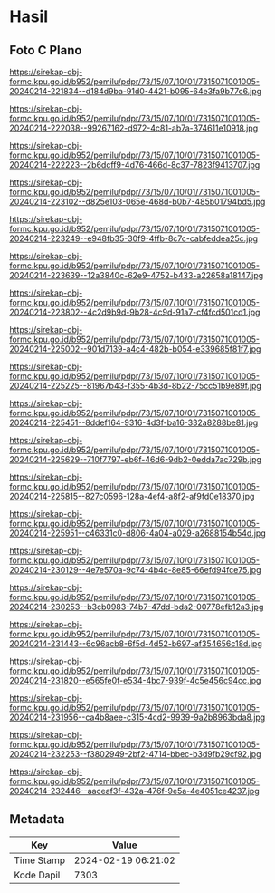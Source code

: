 # Hasil

## Foto C Plano

https://sirekap-obj-formc.kpu.go.id/b952/pemilu/pdpr/73/15/07/10/01/7315071001005-20240214-221834--d184d9ba-91d0-4421-b095-64e3fa9b77c6.jpg

https://sirekap-obj-formc.kpu.go.id/b952/pemilu/pdpr/73/15/07/10/01/7315071001005-20240214-222038--99267162-d972-4c81-ab7a-374611e10918.jpg

https://sirekap-obj-formc.kpu.go.id/b952/pemilu/pdpr/73/15/07/10/01/7315071001005-20240214-222223--2b6dcff9-4d76-466d-8c37-7823f9413707.jpg

https://sirekap-obj-formc.kpu.go.id/b952/pemilu/pdpr/73/15/07/10/01/7315071001005-20240214-223102--d825e103-065e-468d-b0b7-485b01794bd5.jpg

https://sirekap-obj-formc.kpu.go.id/b952/pemilu/pdpr/73/15/07/10/01/7315071001005-20240214-223249--e948fb35-30f9-4ffb-8c7c-cabfeddea25c.jpg

https://sirekap-obj-formc.kpu.go.id/b952/pemilu/pdpr/73/15/07/10/01/7315071001005-20240214-223639--12a3840c-62e9-4752-b433-a22658a18147.jpg

https://sirekap-obj-formc.kpu.go.id/b952/pemilu/pdpr/73/15/07/10/01/7315071001005-20240214-223802--4c2d9b9d-9b28-4c9d-91a7-cf4fcd501cd1.jpg

https://sirekap-obj-formc.kpu.go.id/b952/pemilu/pdpr/73/15/07/10/01/7315071001005-20240214-225002--901d7139-a4c4-482b-b054-e339685f81f7.jpg

https://sirekap-obj-formc.kpu.go.id/b952/pemilu/pdpr/73/15/07/10/01/7315071001005-20240214-225225--81967b43-f355-4b3d-8b22-75cc51b9e89f.jpg

https://sirekap-obj-formc.kpu.go.id/b952/pemilu/pdpr/73/15/07/10/01/7315071001005-20240214-225451--8ddef164-9316-4d3f-ba16-332a8288be81.jpg

https://sirekap-obj-formc.kpu.go.id/b952/pemilu/pdpr/73/15/07/10/01/7315071001005-20240214-225629--710f7797-eb6f-46d6-9db2-0edda7ac729b.jpg

https://sirekap-obj-formc.kpu.go.id/b952/pemilu/pdpr/73/15/07/10/01/7315071001005-20240214-225815--827c0596-128a-4ef4-a8f2-af9fd0e18370.jpg

https://sirekap-obj-formc.kpu.go.id/b952/pemilu/pdpr/73/15/07/10/01/7315071001005-20240214-225951--c46331c0-d806-4a04-a029-a2688154b54d.jpg

https://sirekap-obj-formc.kpu.go.id/b952/pemilu/pdpr/73/15/07/10/01/7315071001005-20240214-230129--4e7e570a-9c74-4b4c-8e85-66efd94fce75.jpg

https://sirekap-obj-formc.kpu.go.id/b952/pemilu/pdpr/73/15/07/10/01/7315071001005-20240214-230253--b3cb0983-74b7-47dd-bda2-00778efb12a3.jpg

https://sirekap-obj-formc.kpu.go.id/b952/pemilu/pdpr/73/15/07/10/01/7315071001005-20240214-231443--6c96acb8-6f5d-4d52-b697-af354656c18d.jpg

https://sirekap-obj-formc.kpu.go.id/b952/pemilu/pdpr/73/15/07/10/01/7315071001005-20240214-231820--e565fe0f-e534-4bc7-939f-4c5e456c94cc.jpg

https://sirekap-obj-formc.kpu.go.id/b952/pemilu/pdpr/73/15/07/10/01/7315071001005-20240214-231956--ca4b8aee-c315-4cd2-9939-9a2b8963bda8.jpg

https://sirekap-obj-formc.kpu.go.id/b952/pemilu/pdpr/73/15/07/10/01/7315071001005-20240214-232253--f3802949-2bf2-4714-bbec-b3d9fb29cf92.jpg

https://sirekap-obj-formc.kpu.go.id/b952/pemilu/pdpr/73/15/07/10/01/7315071001005-20240214-232446--aaceaf3f-432a-476f-9e5a-4e4051ce4237.jpg


## Metadata

| Key        | Value               |
| ---------- | ------------------- |
| Time Stamp | 2024-02-19 06:21:02 |
| Kode Dapil | 7303                |



